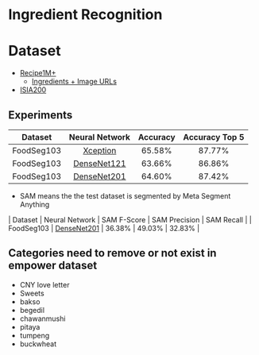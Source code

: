 # Ingredient Recognition

# Dataset

* [Recipe1M+](http://im2recipe.csail.mit.edu/)
    * [Ingredients + Image URLs](https://www.kaggle.com/datasets/kmader/layer-urls)
* [ISIA200](http://123.57.42.89/FoodComputing-Dataset/FoodComputing-ISIA200.html)

## Experiments

| Dataset | Neural Network | Accuracy | Accuracy Top 5 |
| :----: | :----: | :----: | :----: |
| FoodSeg103 | [Xception](https://drive.google.com/file/d/1Arh19kfTIld90I101tjuXvsqYmZ3IxDt/view?usp=share_link) | 65.58% | 87.77% |
| FoodSeg103 | [DenseNet121](https://drive.google.com/file/d/1bI8-vNbQR2YXOabKa50TLtXGlTKzVl5Q/view?usp=share_link) | 63.66% | 86.86% |
| FoodSeg103 | [DenseNet201](https://drive.google.com/file/d/1xRrqro_ER6QQRTNoXB8crgbXUpKwzx9w/view?usp=share_link) | 64.60% | 87.42% |

* SAM means the the test dataset is segmented by Meta Segment Anything

| Dataset | Neural Network | SAM F-Score | SAM Precision | SAM Recall |
| FoodSeg103 | [DenseNet201](https://drive.google.com/file/d/1xRrqro_ER6QQRTNoXB8crgbXUpKwzx9w/view?usp=share_link) | 36.38% | 49.03% | 32.83% |

## Categories need to remove or not exist in empower dataset

* CNY love letter
* Sweets
* bakso
* begedil
* chawanmushi
* pitaya
* tumpeng
* buckwheat
